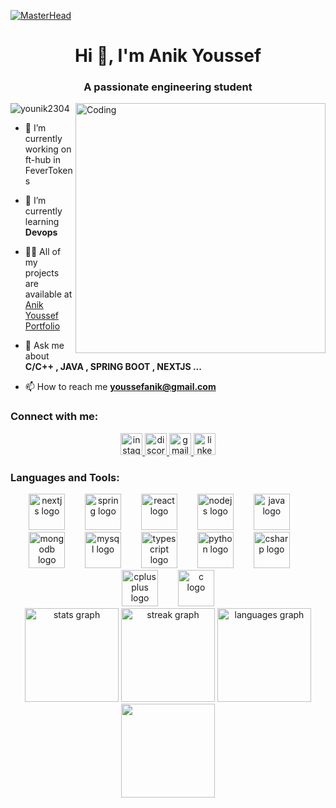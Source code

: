 [![MasterHead](https://socialify.git.ci/younik2304/younik2304/image?font=Bitter&name=1&pattern=Solid&theme=Dark)](https://github.com/younik2304)
<h1 align="center">Hi 👋, I'm Anik Youssef</h1>
<h3 align="center">A passionate engineering student </h3>
<img align="right" alt="Coding" width="400" src="https://imgs.search.brave.com/uGBeRwzhbiOphYDvGkQnCQYYApKyDw1OrDHAZ44cF9Y/rs:fit:860:0:0/g:ce/aHR0cHM6Ly9naWZk/Yi5jb20vaW1hZ2Vz/L2hpZ2gvYW5pbWF0/ZWQtbWFuLWNvbXB1/dGVyLWNvZGluZy1u/YWU2bWVjMzc4bHNn/MWkzLmdpZg.gif">

<p align="left"> <img src="https://komarev.com/ghpvc/?username=younik2304&label=Profile%20views&color=0e75b6&style=flat" alt="younik2304" /> </p>

- 🔭 I’m currently working on ft-hub in FeverTokens 

- 🌱 I’m currently learning **Devops**

- 👨‍💻 All of my projects are available at [Anik Youssef Portfolio ](https://anik-youssef.vercel.app/)

- 💬 Ask me about **C/C++ , JAVA , SPRING BOOT , NEXTJS  ...**

- 📫 How to reach me **youssefanik@gmail.com**

<h3 align="left">Connect with me:</h3>
<div align="center">
  <a href="https://www.instagram.com/a.youssef__02/" target="_blank">
    <img src="https://img.shields.io/static/v1?message=Instagram&logo=instagram&label=&color=E4405F&logoColor=white&labelColor=&style=for-the-badge" height="35" alt="instagram logo"  />
  </a>
  <a href="https://www.discordapp.com/users/a.youssef2304" target="_blank">
    <img src="https://img.shields.io/static/v1?message=Discord&logo=discord&label=&color=7289DA&logoColor=white&labelColor=&style=for-the-badge" height="35" alt="discord logo"  />
  </a>
  <a href="youssefanik@gmail.com" target="_blank">
    <img src="https://img.shields.io/static/v1?message=Gmail&logo=gmail&label=&color=D14836&logoColor=white&labelColor=&style=for-the-badge" height="35" alt="gmail logo"  />
  </a>
  <a href="https://www.linkedin.com/in/youssef-anik-937b92273/" target="_blank">
    <img src="https://img.shields.io/static/v1?message=LinkedIn&logo=linkedin&label=&color=0077B5&logoColor=white&labelColor=&style=for-the-badge" height="35" alt="linkedin logo"  />
  </a>
</div>

<h3 align="left">Languages and Tools:</h3>

<div align="center">
  <img src="https://cdn.jsdelivr.net/gh/devicons/devicon/icons/nextjs/nextjs-original.svg" height="58" alt="nextjs logo"  />
  <img width="24" />
  <img src="https://cdn.jsdelivr.net/gh/devicons/devicon/icons/spring/spring-original.svg" height="58" alt="spring logo"  />
  <img width="24" />
  <img src="https://cdn.jsdelivr.net/gh/devicons/devicon/icons/react/react-original.svg" height="58" alt="react logo"  />
  <img width="24" />
  <img src="https://cdn.jsdelivr.net/gh/devicons/devicon/icons/nodejs/nodejs-original.svg" height="58" alt="nodejs logo"  />
  <img width="24" />
  <img src="https://cdn.jsdelivr.net/gh/devicons/devicon/icons/java/java-original.svg" height="58" alt="java logo"  />
  <img width="24" />
  <img src="https://cdn.jsdelivr.net/gh/devicons/devicon/icons/mongodb/mongodb-original.svg" height="58" alt="mongodb logo"  />
  <img width="24" />
  <img src="https://cdn.jsdelivr.net/gh/devicons/devicon/icons/mysql/mysql-original.svg" height="58" alt="mysql logo"  />
  <img width="24" />
  <img src="https://cdn.jsdelivr.net/gh/devicons/devicon/icons/typescript/typescript-original.svg" height="58" alt="typescript logo"  />
  <img width="24" />
  <img src="https://cdn.jsdelivr.net/gh/devicons/devicon/icons/python/python-original.svg" height="58" alt="python logo"  />
  <img width="24" />
  <img src="https://cdn.jsdelivr.net/gh/devicons/devicon/icons/csharp/csharp-original.svg" height="58" alt="csharp logo"  />
  <img width="24" />
  <img src="https://cdn.jsdelivr.net/gh/devicons/devicon/icons/cplusplus/cplusplus-original.svg" height="58" alt="cplusplus logo"  />
  <img width="24" />
  <img src="https://cdn.jsdelivr.net/gh/devicons/devicon/icons/c/c-original.svg" height="58" alt="c logo"  />
</div>


<div align="center">
  <img src="https://github-readme-stats.vercel.app/api?username=YoussefAnik2304&hide_title=false&hide_rank=false&show_icons=true&include_all_commits=false&count_private=true&disable_animations=false&theme=blue-green&locale=en&hide_border=false" height="150" alt="stats graph"  />
  <img src="https://streak-stats.demolab.com?user=YoussefAnik2304&locale=en&mode=daily&theme=blue-green&hide_border=false&border_radius=4" height="150" alt="streak graph"  />
  <img src="https://github-readme-stats.vercel.app/api/top-langs?username=YoussefAnik2304&locale=en&hide_title=false&layout=compact&card_width=320&langs_count=5&theme=blue-green&hide_border=false" height="150" alt="languages graph"  />
  <img src="https://leetcard.jacoblin.cool/youssefanik?theme=dark&font=ABeeZee" height="150"></img>

</div>

  
</p>




